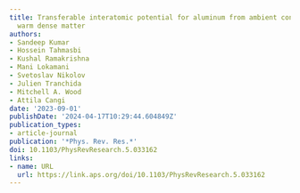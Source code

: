 ```yaml
---
title: Transferable interatomic potential for aluminum from ambient conditions to
  warm dense matter
authors:
- Sandeep Kumar
- Hossein Tahmasbi
- Kushal Ramakrishna
- Mani Lokamani
- Svetoslav Nikolov
- Julien Tranchida
- Mitchell A. Wood
- Attila Cangi
date: '2023-09-01'
publishDate: '2024-04-17T10:29:44.604849Z'
publication_types:
- article-journal
publication: '*Phys. Rev. Res.*'
doi: 10.1103/PhysRevResearch.5.033162
links:
- name: URL
  url: https://link.aps.org/doi/10.1103/PhysRevResearch.5.033162
---
```


